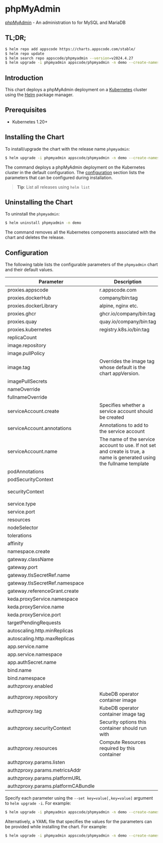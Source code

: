 # phpMyAdmin

[phpMyAdmin](https://www.phpmyadmin.net) - An administration to for MySQL and MariaDB

## TL;DR;

```bash
$ helm repo add appscode https://charts.appscode.com/stable/
$ helm repo update
$ helm search repo appscode/phpmyadmin --version=v2024.4.27
$ helm upgrade -i phpmyadmin appscode/phpmyadmin -n demo --create-namespace --version=v2024.4.27
```

## Introduction

This chart deploys a phpMyAdmin deployment on a [Kubernetes](http://kubernetes.io) cluster using the [Helm](https://helm.sh) package manager.

## Prerequisites

- Kubernetes 1.20+

## Installing the Chart

To install/upgrade the chart with the release name `phpmyadmin`:

```bash
$ helm upgrade -i phpmyadmin appscode/phpmyadmin -n demo --create-namespace --version=v2024.4.27
```

The command deploys a phpMyAdmin deployment on the Kubernetes cluster in the default configuration. The [configuration](#configuration) section lists the parameters that can be configured during installation.

> **Tip**: List all releases using `helm list`

## Uninstalling the Chart

To uninstall the `phpmyadmin`:

```bash
$ helm uninstall phpmyadmin -n demo
```

The command removes all the Kubernetes components associated with the chart and deletes the release.

## Configuration

The following table lists the configurable parameters of the `phpmyadmin` chart and their default values.

|             Parameter              |                                                      Description                                                       |                                                                                            Default                                                                                             |
|------------------------------------|------------------------------------------------------------------------------------------------------------------------|------------------------------------------------------------------------------------------------------------------------------------------------------------------------------------------------|
| proxies.appscode                   | r.appscode.com                                                                                                         | <code>r.appscode.com</code>                                                                                                                                                                    |
| proxies.dockerHub                  | company/bin:tag                                                                                                        | <code>""</code>                                                                                                                                                                                |
| proxies.dockerLibrary              | alpine, nginx etc.                                                                                                     | <code>""</code>                                                                                                                                                                                |
| proxies.ghcr                       | ghcr.io/company/bin:tag                                                                                                | <code>ghcr.io</code>                                                                                                                                                                           |
| proxies.quay                       | quay.io/company/bin:tag                                                                                                | <code>quay.io</code>                                                                                                                                                                           |
| proxies.kubernetes                 | registry.k8s.io/bin:tag                                                                                                | <code>registry.k8s.io</code>                                                                                                                                                                   |
| replicaCount                       |                                                                                                                        | <code>1</code>                                                                                                                                                                                 |
| image.repository                   |                                                                                                                        | <code>"appscode-images/phpmyadmin"</code>                                                                                                                                                      |
| image.pullPolicy                   |                                                                                                                        | <code>Always</code>                                                                                                                                                                            |
| image.tag                          | Overrides the image tag whose default is the chart appVersion.                                                         | <code>""</code>                                                                                                                                                                                |
| imagePullSecrets                   |                                                                                                                        | <code>[]</code>                                                                                                                                                                                |
| nameOverride                       |                                                                                                                        | <code>""</code>                                                                                                                                                                                |
| fullnameOverride                   |                                                                                                                        | <code>""</code>                                                                                                                                                                                |
| serviceAccount.create              | Specifies whether a service account should be created                                                                  | <code>true</code>                                                                                                                                                                              |
| serviceAccount.annotations         | Annotations to add to the service account                                                                              | <code>{}</code>                                                                                                                                                                                |
| serviceAccount.name                | The name of the service account to use. If not set and create is true, a name is generated using the fullname template | <code>""</code>                                                                                                                                                                                |
| podAnnotations                     |                                                                                                                        | <code>{}</code>                                                                                                                                                                                |
| podSecurityContext                 |                                                                                                                        | <code>{}</code>                                                                                                                                                                                |
| securityContext                    |                                                                                                                        | <code>{"allowPrivilegeEscalation":false,"capabilities":{"drop":["ALL"]},"readOnlyRootFilesystem":true,"runAsNonRoot":true,"runAsUser":65534,"seccompProfile":{"type":"RuntimeDefault"}}</code> |
| service.type                       |                                                                                                                        | <code>ClusterIP</code>                                                                                                                                                                         |
| service.port                       |                                                                                                                        | <code>80</code>                                                                                                                                                                                |
| resources                          |                                                                                                                        | <code>{}</code>                                                                                                                                                                                |
| nodeSelector                       |                                                                                                                        | <code>{}</code>                                                                                                                                                                                |
| tolerations                        |                                                                                                                        | <code>[]</code>                                                                                                                                                                                |
| affinity                           |                                                                                                                        | <code>{}</code>                                                                                                                                                                                |
| namespace.create                   |                                                                                                                        | <code>false</code>                                                                                                                                                                             |
| gateway.className                  |                                                                                                                        | <code>"ace"</code>                                                                                                                                                                             |
| gateway.port                       |                                                                                                                        | <code>8082</code>                                                                                                                                                                              |
| gateway.tlsSecretRef.name          |                                                                                                                        | <code>service-presets-cert</code>                                                                                                                                                              |
| gateway.tlsSecretRef.namespace     |                                                                                                                        | <code>ace</code>                                                                                                                                                                               |
| gateway.referenceGrant.create      |                                                                                                                        | <code>true</code>                                                                                                                                                                              |
| keda.proxyService.namespace        |                                                                                                                        | <code>"keda"</code>                                                                                                                                                                            |
| keda.proxyService.name             |                                                                                                                        | <code>"keda-add-ons-http-interceptor-proxy"</code>                                                                                                                                             |
| keda.proxyService.port             |                                                                                                                        | <code>8080</code>                                                                                                                                                                              |
| targetPendingRequests              |                                                                                                                        | <code>200</code>                                                                                                                                                                               |
| autoscaling.http.minReplicas       |                                                                                                                        | <code>0</code>                                                                                                                                                                                 |
| autoscaling.http.maxReplicas       |                                                                                                                        | <code>1</code>                                                                                                                                                                                 |
| app.service.name                   |                                                                                                                        | <code>""</code>                                                                                                                                                                                |
| app.service.namespace              |                                                                                                                        | <code>""</code>                                                                                                                                                                                |
| app.authSecret.name                |                                                                                                                        | <code>""</code>                                                                                                                                                                                |
| bind.name                          |                                                                                                                        | <code>""</code>                                                                                                                                                                                |
| bind.namespace                     |                                                                                                                        | <code>""</code>                                                                                                                                                                                |
| authzproxy.enabled                 |                                                                                                                        | <code>false</code>                                                                                                                                                                             |
| authzproxy.repository              | KubeDB operator container image                                                                                        | <code>appscode/kube-authz-proxy</code>                                                                                                                                                         |
| authzproxy.tag                     | KubeDB operator container image tag                                                                                    | <code>"v0.0.1"</code>                                                                                                                                                                          |
| authzproxy.securityContext         | Security options this container should run with                                                                        | <code>{"allowPrivilegeEscalation":false,"capabilities":{"drop":["ALL"]},"readOnlyRootFilesystem":true,"runAsNonRoot":true,"runAsUser":65534,"seccompProfile":{"type":"RuntimeDefault"}}</code> |
| authzproxy.resources               | Compute Resources required by this container                                                                           | <code>{}</code>                                                                                                                                                                                |
| authzproxy.params.listen           |                                                                                                                        | <code>8000</code>                                                                                                                                                                              |
| authzproxy.params.metricsAddr      |                                                                                                                        | <code>8080</code>                                                                                                                                                                              |
| authzproxy.params.platformURL      |                                                                                                                        | <code>""</code>                                                                                                                                                                                |
| authzproxy.params.platformCABundle |                                                                                                                        | <code>""</code>                                                                                                                                                                                |


Specify each parameter using the `--set key=value[,key=value]` argument to `helm upgrade -i`. For example:

```bash
$ helm upgrade -i phpmyadmin appscode/phpmyadmin -n demo --create-namespace --version=v2024.4.27 --set image.tag=latest
```

Alternatively, a YAML file that specifies the values for the parameters can be provided while
installing the chart. For example:

```bash
$ helm upgrade -i phpmyadmin appscode/phpmyadmin -n demo --create-namespace --version=v2024.4.27 --values values.yaml
```
